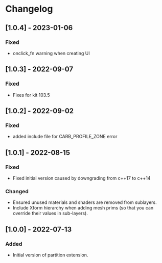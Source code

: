 # Changelog

## [1.0.4] - 2023-01-06
### Fixed
- onclick_fn warning when creating UI

## [1.0.3] - 2022-09-07
### Fixed
- Fixes for kit 103.5

## [1.0.2] - 2022-09-02

### Fixed
- added include file for CARB_PROFILE_ZONE error 

## [1.0.1] - 2022-08-15

### Fixed
- Fixed initial version caused by downgrading from c++17 to c++14

### Changed
- Ensured unused materials and shaders are removed from sublayers.
- Include Xform hierarchy when adding mesh prims (so that you can override their values in sub-layers).

## [1.0.0] - 2022-07-13

### Added
- Initial version of partition extension.
